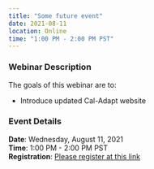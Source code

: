 ```yaml
---
title: "Some future event"
date: 2021-08-11
location: Online
time: "1:00 PM - 2:00 PM PST"
---
```


### Webinar Description

The goals of this webinar are to:
* Introduce updated Cal-Adapt website

### Event Details

<strong>Date</strong>: Wednesday, August 11, 2021 <br/>
<strong>Time</strong>: 1:00 PM - 2:00 PM PST <br/>
<strong>Registration</strong>: [Please register at this link](https://berkeley.zoom.us/meeting/register/tJAqfuGrrjsuEtenFRP5pdPHuyfKBBlElOaf?utm_source=newsletter&utm_medium=email&utm_campaign=you_re_invited_cal_adapt_local_climate_change_snapshot_tool_webinar_on_march_11&utm_term=2021-03-02)

